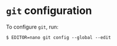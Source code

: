 # `git` configuration

To configure `git`, run:

```shell
$ EDITOR=nano git config --global --edit
```
